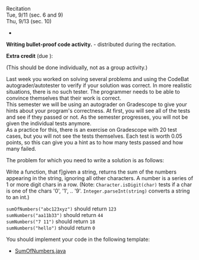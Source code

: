 
<div class="recitation">
<div class="column_date">
<p markdown="block">
Recitation  <br>
Tue, 9/11 (sec. 6 and 9)<br>
Thu, 9/13 (sec. 10)
</p>
</div>

<div class="column_recitation">
<p markdown="block">

-


__Writing bullet-proof code activity.__ - distributed during the recitation.

<!--
__Writing bullet-proof code:__ [instructions](https://goo.gl/RCKoS1) ,
[worksheet](https://goo.gl/BzgFso)
-->

__Extra credit__ (due ):

(This should be done individually, not as a group activity.)

Last week you worked on solving several problems and using the CodeBat
autograder/autotester to verify if your solution was correct.
In more realistic situations, there is no such tester. The programmer needs to
be able to convince themselves that their work is correct. <br>
This semester we will be using an autograder on Gradescope to give your hints about
your program's correctness. At first, you will see all of the tests and see if they
passed or not. As the semester progresses, you will not be given the individual tests
anymore. <br>
As a practice for this, there is an exercise on Gradescope with 20 test cases,
but you will not see the tests themselves. Each test is worth 0.05 points, so this
can give you a hint as to how many tests passed and how many failed.

The problem for which you need to write a solution is as follows:

Write a function, that f]given a string, returns the sum of the numbers appearing
in the string, ignoring all other characters. A number is a series of 1 or more digit
chars in a row. (Note: `Character.isDigit(char)` tests if a char is one of the chars
'0', '1', .. '9'. `Integer.parseInt(string)` converts a string to an int.)

`sumOfNumbers("abc123xyz")` should return `123`<br>
`sumNumbers("aa11b33")` should return `44` <br>
`sumNumbers("7 11")` should return `18`<br>
`sumNumbers("hello")` should return `0`<br>

You should implement your code in the following template:


- [SumOfNumbers.java](hwk/SumOfNumbers.java)



</p>
</div>

</div>

